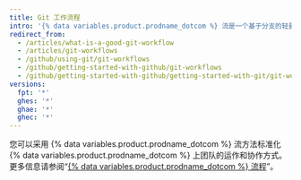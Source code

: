 ```yaml
---
title: Git 工作流程
intro: '{% data variables.product.prodname_dotcom %} 流是一个基于分支的轻量级工作流程，支持定期部署的团队和项目。'
redirect_from:
  - /articles/what-is-a-good-git-workflow
  - /articles/git-workflows
  - /github/using-git/git-workflows
  - /github/getting-started-with-github/git-workflows
  - /github/getting-started-with-github/getting-started-with-git/git-workflows
versions:
  fpt: '*'
  ghes: '*'
  ghae: '*'
  ghec: '*'
---
```


您可以采用 {% data variables.product.prodname_dotcom %} 流方法标准化 {% data variables.product.prodname_dotcom %} 上团队的运作和协作方式。 更多信息请参阅“[{% data variables.product.prodname_dotcom %} 流程](/github/getting-started-with-github/github-flow)”。
